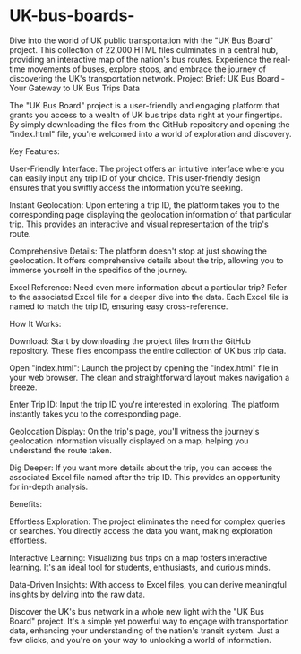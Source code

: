 # UK-bus-boards-
Dive into the world of UK public transportation with the "UK Bus Board" project. This collection of 22,000 HTML files culminates in a central hub, providing an interactive map of the nation's bus routes. Experience the real-time movements of buses, explore stops, and embrace the journey of discovering the UK's transportation network. 
Project Brief: UK Bus Board - Your Gateway to UK Bus Trips Data

The "UK Bus Board" project is a user-friendly and engaging platform that grants you access to a wealth of UK bus trips data right at your fingertips. By simply downloading the files from the GitHub repository and opening the "index.html" file, you're welcomed into a world of exploration and discovery.

Key Features:

User-Friendly Interface: The project offers an intuitive interface where you can easily input any trip ID of your choice. This user-friendly design ensures that you swiftly access the information you're seeking.

Instant Geolocation: Upon entering a trip ID, the platform takes you to the corresponding page displaying the geolocation information of that particular trip. This provides an interactive and visual representation of the trip's route.

Comprehensive Details: The platform doesn't stop at just showing the geolocation. It offers comprehensive details about the trip, allowing you to immerse yourself in the specifics of the journey.

Excel Reference: Need even more information about a particular trip? Refer to the associated Excel file for a deeper dive into the data. Each Excel file is named to match the trip ID, ensuring easy cross-reference.

How It Works:

Download: Start by downloading the project files from the GitHub repository. These files encompass the entire collection of UK bus trip data.

Open "index.html": Launch the project by opening the "index.html" file in your web browser. The clean and straightforward layout makes navigation a breeze.

Enter Trip ID: Input the trip ID you're interested in exploring. The platform instantly takes you to the corresponding page.

Geolocation Display: On the trip's page, you'll witness the journey's geolocation information visually displayed on a map, helping you understand the route taken.

Dig Deeper: If you want more details about the trip, you can access the associated Excel file named after the trip ID. This provides an opportunity for in-depth analysis.

Benefits:

Effortless Exploration: The project eliminates the need for complex queries or searches. You directly access the data you want, making exploration effortless.

Interactive Learning: Visualizing bus trips on a map fosters interactive learning. It's an ideal tool for students, enthusiasts, and curious minds.

Data-Driven Insights: With access to Excel files, you can derive meaningful insights by delving into the raw data.

Discover the UK's bus network in a whole new light with the "UK Bus Board" project. It's a simple yet powerful way to engage with transportation data, enhancing your understanding of the nation's transit system. Just a few clicks, and you're on your way to unlocking a world of information.
